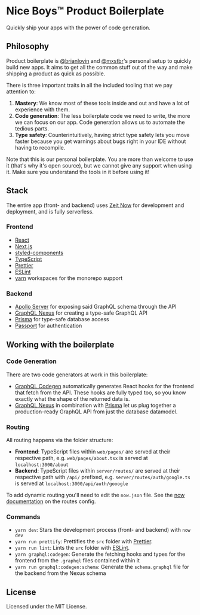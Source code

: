 # Nice Boys™️ Product Boilerplate

Quickly ship your apps with the power of code generation.

## Philosophy

Product boilerplate is [@brianlovin](https://github.com/brianlovin) and [@mxstbr](https://github.com/mxstbr)'s personal setup to quickly build new apps. It aims to get all the common stuff out of the way and make shipping a product as quick as possible.

There is three important traits in all the included tooling that we pay attention to:

1. **Mastery**: We know most of these tools inside and out and have a lot of experience with them.
2. **Code generation**: The less boilerplate code we need to write, the more we can focus on our app. Code generation allows us to automate the tedious parts.
3. **Type safety**: Counterintuitively, having strict type safety lets you move faster because you get warnings about bugs right in your IDE without having to recompile.

Note that this is our personal boilerplate. You are more than welcome to use it (that's why it's open source), but we cannot give any support when using it. Make sure you understand the tools in it before using it!

## Stack

The entire app (front- and backend) uses [Zeit Now](https://now.sh) for development and deployment, and is fully serverless.

### Frontend

- [React](https://github.com/facebook/react)
- [Next.js](https://github.com/zeit/next.js)
- [styled-components](https://github.com/styled-components/styled-components)
- [TypeScript](typescriptlang.org)
- [Prettier](https://prettier.io)
- [ESLint](https://eslint.org)
- [yarn](https://yarnpkg.com) workspaces for the monorepo support

### Backend

- [Apollo Server](http://apollographql.com/docs/apollo-server) for exposing said GraphQL schema through the API
- [GraphQL Nexus](https://nexus.js.org) for creating a type-safe GraphQL API
- [Prisma](https://prisma.io) for type-safe database access
- [Passport](https://passportjs.org) for authentication

## Working with the boilerplate

### Code Generation

There are two code generators at work in this boilerplate:

- [GraphQL Codegen](https://graphql-code-generator.com) automatically generates React hooks for the frontend that fetch from the API. These hooks are fully typed too, so you know exactly what the shape of the returned data is.
- [GraphQL Nexus](https://nexus.js.org) in combination with [Prisma](https://prisma.io) let us plug together a production-ready GraphQL API from just the database datamodel.

### Routing

All routing happens via the folder structure:

- **Frontend**: TypeScript files within `web/pages/` are served at their respective path, e.g. `web/pages/about.tsx` is served at `localhost:3000/about`
- **Backend**: TypeScript files within `server/routes/` are served at their respective path with `/api/` prefixed, e.g. `server/routes/auth/google.ts` is served at `localhost:3000/api/auth/gooogle`

To add dynamic routing you'll need to edit the `now.json` file. See the [now documentation](https://zeit.co/docs/v2/deployments/routes/) on the routes config.

### Commands

- `yarn dev`: Stars the development process (front- and backend) with `now dev`
- `yarn run prettify`: Prettifies the `src` folder with [Prettier](https://prettier.io).
- `yarn run lint`: Lints the `src` folder with [ESLint](https://eslint.org).
- `yarn graphql:codegen`: Generate the fetching hooks and types for the frontend from the `.graphql` files contained within it
- `yarn run graphql:codegen:schema`: Generate the `schema.graphql` file for the backend from the Nexus schema

## License

Licensed under the MIT License.
